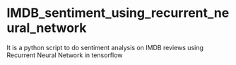 # IMDB_sentiment_using_recurrent_neural_network
It is a python script to do sentiment  analysis on IMDB reviews using Recurrent Neural Network in tensorflow

